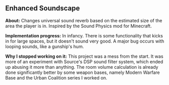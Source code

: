 ## Enhanced Soundscape

**About:**
Changes universal sound reverb based on the estimated size of the area the player is in. Inspired by the Sound Physics mod for Minecraft.

**Implementation progress:**
In infancy. There is some functionality that kicks in for large spaces, but it doesn't sound very good. A major bug occurs with looping sounds, like a gunship's hum.

**Why I stopped working on it:**
This project was a mess from the start. It was more of an experiment with Source's DSP sound filter system, which ended up abusing it more than anything. The room volume calculation is already done significantly better by some weapon bases, namely Modern Warfare Base and the Urban Coalition series I worked on.